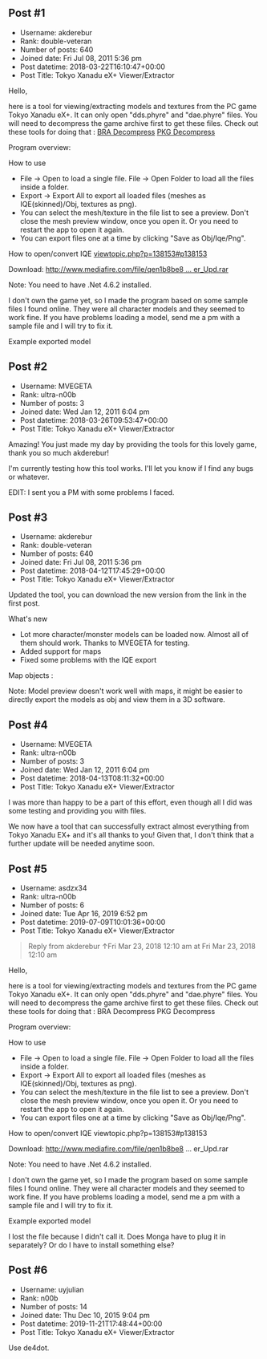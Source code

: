 ## Post #1
- Username: akderebur
- Rank: double-veteran
- Number of posts: 640
- Joined date: Fri Jul 08, 2011 5:36 pm
- Post datetime: 2018-03-22T16:10:47+00:00
- Post Title: Tokyo Xanadu eX+ Viewer/Extractor

Hello,

here is a tool for viewing/extracting models and textures from the PC game Tokyo Xanadu eX+. It can only open "dds.phyre" and "dae.phyre" files. You will need to decompress the game archive first to get these files. Check out these tools for doing that : 
[BRA Decompress](https://heroesoflegend.org/forums/viewtopic.php?t=356)
[PKG Decompress](https://github.com/weaknespase/toxana-tkit)

Program overview:


How to use
- File -> Open to load a single file. File -> Open Folder to load all the files inside a folder.
- Export -> Export All to export all loaded files (meshes as IQE(skinned)/Obj, textures as png).
- You can select the mesh/texture in the file list to see a preview. Don't close the mesh preview window, once you open it. Or you need to restart the app to open it again.
- You can export files one at a time by clicking "Save as Obj/Iqe/Png".

How to open/convert IQE
[viewtopic.php?p=138153#p138153](http://forum.xentax.com/viewtopic.php?p=138153#p138153)

Download:  [http://www.mediafire.com/file/qen1b8be8 ... er_Upd.rar](http://www.mediafire.com/file/qen1b8be8mtd00a/XanaduViewer_Upd.rar)

Note: You need to have .Net 4.6.2 installed.

I don't own the game yet, so I made the program based on some sample files I found online. They were all character models and they seemed to work fine. If you have problems loading a model, send me a pm with a sample file and I will try to fix it.

Example exported model
## Post #2
- Username: MVEGETA
- Rank: ultra-n00b
- Number of posts: 3
- Joined date: Wed Jan 12, 2011 6:04 pm
- Post datetime: 2018-03-26T09:53:47+00:00
- Post Title: Tokyo Xanadu eX+ Viewer/Extractor

Amazing! You just made my day by providing the tools for this lovely game, thank you so much akderebur!

I'm currently testing how this tool works. I'll let you know if I find any bugs or whatever.

EDIT: I sent you a PM with some problems I faced.
## Post #3
- Username: akderebur
- Rank: double-veteran
- Number of posts: 640
- Joined date: Fri Jul 08, 2011 5:36 pm
- Post datetime: 2018-04-12T17:45:29+00:00
- Post Title: Tokyo Xanadu eX+ Viewer/Extractor

Updated the tool, you can download the new version from the link in the first post.

What's new
- Lot more character/monster models can be loaded now. Almost all of them should work. Thanks to MVEGETA for testing.
- Added support for maps
- Fixed some problems with the IQE export

Map objects :


Note: Model preview doesn't work well with maps, it might be easier to directly export the models as obj and view them in a 3D software.
## Post #4
- Username: MVEGETA
- Rank: ultra-n00b
- Number of posts: 3
- Joined date: Wed Jan 12, 2011 6:04 pm
- Post datetime: 2018-04-13T08:11:32+00:00
- Post Title: Tokyo Xanadu eX+ Viewer/Extractor

I was more than happy to be a part of this effort, even though all I did was some testing and providing you with files.

We now have a tool that can successfully extract almost everything from Tokyo Xanadu EX+ and it's all thanks to you! 
Given that, I don't think that a further update will be needed anytime soon.
## Post #5
- Username: asdzx34
- Rank: ultra-n00b
- Number of posts: 6
- Joined date: Tue Apr 16, 2019 6:52 pm
- Post datetime: 2019-07-09T10:01:36+00:00
- Post Title: Tokyo Xanadu eX+ Viewer/Extractor

> Reply from akderebur ↑Fri Mar 23, 2018 12:10 am at Fri Mar 23, 2018 12:10 am
>
> 
Hello,

here is a tool for viewing/extracting models and textures from the PC game Tokyo Xanadu eX+. It can only open "dds.phyre" and "dae.phyre" files. You will need to decompress the game archive first to get these files. Check out these tools for doing that : 
BRA Decompress
PKG Decompress

Program overview:


How to use
- File -> Open to load a single file. File -> Open Folder to load all the files inside a folder.
- Export -> Export All to export all loaded files (meshes as IQE(skinned)/Obj, textures as png).
- You can select the mesh/texture in the file list to see a preview. Don't close the mesh preview window, once you open it. Or you need to restart the app to open it again.
- You can export files one at a time by clicking "Save as Obj/Iqe/Png".

How to open/convert IQE
viewtopic.php?p=138153#p138153

Download:  http://www.mediafire.com/file/qen1b8be8 ... er_Upd.rar

Note: You need to have .Net 4.6.2 installed.

I don't own the game yet, so I made the program based on some sample files I found online. They were all character models and they seemed to work fine. If you have problems loading a model, send me a pm with a sample file and I will try to fix it.

Example exported model

I lost the file because I didn't call it. Does Monga have to plug it in separately? Or do I have to install something else?
## Post #6
- Username: uyjulian
- Rank: n00b
- Number of posts: 14
- Joined date: Thu Dec 10, 2015 9:04 pm
- Post datetime: 2019-11-21T17:48:44+00:00
- Post Title: Tokyo Xanadu eX+ Viewer/Extractor

Use de4dot.
